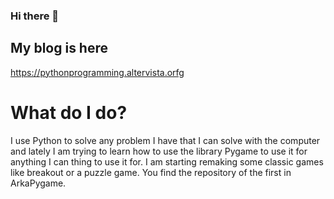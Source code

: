 ### Hi there 👋

## My blog is here
https://pythonprogramming.altervista.orfg

# What do I do?

I use Python to solve any problem I have that I can solve with the computer and lately I am trying to learn how to use the library Pygame to use it for anything I can thing to use it for. I am starting remaking some classic games like breakout or a puzzle game. You find the repository of the first in ArkaPygame.
